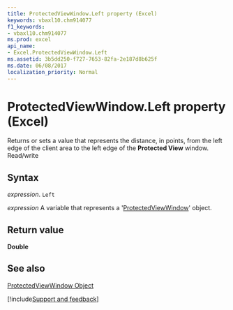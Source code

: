```yaml
---
title: ProtectedViewWindow.Left property (Excel)
keywords: vbaxl10.chm914077
f1_keywords:
- vbaxl10.chm914077
ms.prod: excel
api_name:
- Excel.ProtectedViewWindow.Left
ms.assetid: 3b5dd250-f727-7653-82fa-2e187d8b625f
ms.date: 06/08/2017
localization_priority: Normal
---
```



# ProtectedViewWindow.Left property (Excel)

Returns or sets a value that represents the distance, in points, from the left edge of the client area to the left edge of the  **Protected View** window. Read/write


## Syntax

_expression_. `Left`

_expression_ A variable that represents a '[ProtectedViewWindow](Excel.ProtectedViewWindow.md)' object.


## Return value

 **Double**


## See also


[ProtectedViewWindow Object](Excel.ProtectedViewWindow.md)

[!include[Support and feedback](~/includes/feedback-boilerplate.md)]